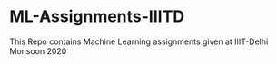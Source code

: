 # ML-Assignments-IIITD
 This Repo contains Machine Learning assignments given at IIIT-Delhi Monsoon 2020
